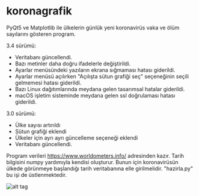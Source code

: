 # koronagrafik
PyQt5 ve Matplotlib ile ülkelerin günlük yeni koronavirüs vaka ve ölüm sayılarını gösteren program.

3.4 sürümü:
- Veritabanı güncellendi.
- Bazı metinler daha doğru ifadelerle değiştirildi.
- Ayarlar menüsündeki yazıların ekrana sığmaması hatası giderildi.
- Ayarlar menüsü açılırken "Açılışta sütun grafiği seç" seçeneğinin seçili gelmemesi hatası giderildi.
- Bazı Linux dağıtımlarında meydana gelen tasarımsal hatalar giderildi.
- macOS işletim sisteminde meydana gelen ssl doğrulaması hatası giderildi.




3.0 sürümü:
- Ülke sayısı artırıldı
- Sütun grafiği eklendi
- Ülkeler için ayrı ayrı güncelleme seçeneği eklendi
- Veritabanı güncellendi.


Program verileri https://www.worldometers.info/ adresinden kazır. Tarih bilgisini numpy yardımıyla kendisi oluşturur. Bunun için koronavirüsün ülkede görünmeye başlandığı tarih veritabanına elle girilmelidir. "hazirla.py" bu işi de üstlenmektedir.

![alt tag](örnek.png)
